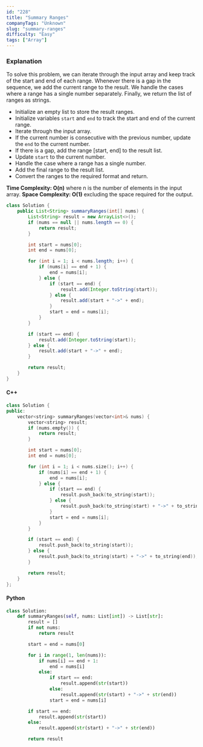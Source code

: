 ```yaml
---
id: "228"
title: "Summary Ranges"
companyTags: "Unknown"
slug: "summary-ranges"
difficulty: "Easy"
tags: ["Array"]
---
```


### Explanation
To solve this problem, we can iterate through the input array and keep track of the start and end of each range. Whenever there is a gap in the sequence, we add the current range to the result. We handle the cases where a range has a single number separately. Finally, we return the list of ranges as strings.

- Initialize an empty list to store the result ranges.
- Initialize variables `start` and `end` to track the start and end of the current range.
- Iterate through the input array.
- If the current number is consecutive with the previous number, update the `end` to the current number.
- If there is a gap, add the range [start, end] to the result list.
- Update `start` to the current number.
- Handle the case where a range has a single number.
- Add the final range to the result list.
- Convert the ranges to the required format and return.

**Time Complexity: O(n)** where n is the number of elements in the input array.
**Space Complexity: O(1)** excluding the space required for the output.

```java
class Solution {
    public List<String> summaryRanges(int[] nums) {
        List<String> result = new ArrayList<>();
        if (nums == null || nums.length == 0) {
            return result;
        }

        int start = nums[0];
        int end = nums[0];

        for (int i = 1; i < nums.length; i++) {
            if (nums[i] == end + 1) {
                end = nums[i];
            } else {
                if (start == end) {
                    result.add(Integer.toString(start));
                } else {
                    result.add(start + "->" + end);
                }
                start = end = nums[i];
            }
        }

        if (start == end) {
            result.add(Integer.toString(start));
        } else {
            result.add(start + "->" + end);
        }

        return result;
    }
}
```

#### C++
```cpp
class Solution {
public:
    vector<string> summaryRanges(vector<int>& nums) {
        vector<string> result;
        if (nums.empty()) {
            return result;
        }

        int start = nums[0];
        int end = nums[0];

        for (int i = 1; i < nums.size(); i++) {
            if (nums[i] == end + 1) {
                end = nums[i];
            } else {
                if (start == end) {
                    result.push_back(to_string(start));
                } else {
                    result.push_back(to_string(start) + "->" + to_string(end));
                }
                start = end = nums[i];
            }
        }

        if (start == end) {
            result.push_back(to_string(start));
        } else {
            result.push_back(to_string(start) + "->" + to_string(end));
        }

        return result;
    }
};
```

#### Python
```python
class Solution:
    def summaryRanges(self, nums: List[int]) -> List[str]:
        result = []
        if not nums:
            return result

        start = end = nums[0]

        for i in range(1, len(nums)):
            if nums[i] == end + 1:
                end = nums[i]
            else:
                if start == end:
                    result.append(str(start))
                else:
                    result.append(str(start) + "->" + str(end))
                start = end = nums[i]

        if start == end:
            result.append(str(start))
        else:
            result.append(str(start) + "->" + str(end))

        return result
```